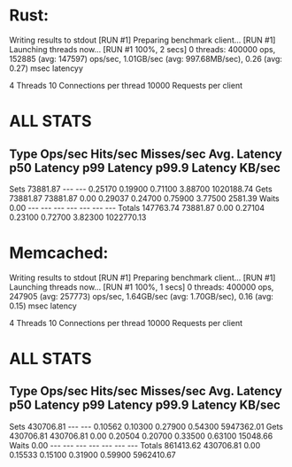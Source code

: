 Rust:
===================================================
Writing results to stdout
[RUN #1] Preparing benchmark client...
[RUN #1] Launching threads now...
[RUN #1 100%,   2 secs]  0 threads:      400000 ops,  152885 (avg:  147597) ops/sec, 1.01GB/sec (avg: 997.68MB/sec),  0.26 (avg:  0.27) msec latencyy

4         Threads
10        Connections per thread
10000     Requests per client


ALL STATS
============================================================================================================================
Type         Ops/sec     Hits/sec   Misses/sec    Avg. Latency     p50 Latency     p99 Latency   p99.9 Latency       KB/sec 
----------------------------------------------------------------------------------------------------------------------------
Sets        73881.87          ---          ---         0.25170         0.19900         0.71100         3.88700   1020188.74 
Gets        73881.87     73881.87         0.00         0.29037         0.24700         0.75900         3.77500      2581.39 
Waits           0.00          ---          ---             ---             ---             ---             ---          --- 
Totals     147763.74     73881.87         0.00         0.27104         0.23100         0.72700         3.82300   1022770.13 

Memcached:
===================================================
Writing results to stdout
[RUN #1] Preparing benchmark client...
[RUN #1] Launching threads now...
[RUN #1 100%,   1 secs]  0 threads:      400000 ops,  247905 (avg:  257773) ops/sec, 1.64GB/sec (avg: 1.70GB/sec),  0.16 (avg:  0.15) msec latency

4         Threads
10        Connections per thread
10000     Requests per client


ALL STATS
============================================================================================================================
Type         Ops/sec     Hits/sec   Misses/sec    Avg. Latency     p50 Latency     p99 Latency   p99.9 Latency       KB/sec 
----------------------------------------------------------------------------------------------------------------------------
Sets       430706.81          ---          ---         0.10562         0.10300         0.27900         0.54300   5947362.01 
Gets       430706.81    430706.81         0.00         0.20504         0.20700         0.33500         0.63100     15048.66 
Waits           0.00          ---          ---             ---             ---             ---             ---          --- 
Totals     861413.62    430706.81         0.00         0.15533         0.15100         0.31900         0.59900   5962410.67 